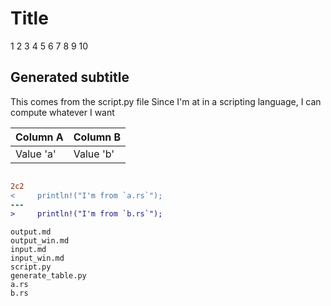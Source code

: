 # Title

1
2
3
4
5
6
7
8
9
10

## Generated subtitle
  This comes from the script.py file
  Since I'm at in a scripting language,
  I can compute whatever I want

| Column A | Column B |
|---|---|
| Value 'a' | Value 'b' |

```rust
```

```diff
2c2
<     println!("I'm from `a.rs`");
---
>     println!("I'm from `b.rs`");
```

```console
output.md
output_win.md
input.md
input_win.md
script.py
generate_table.py
a.rs
b.rs
```
